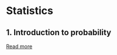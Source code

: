 # Statistics

## 1. Introduction to probability

[Read more](./0001-introduction-to-probability/README.md)